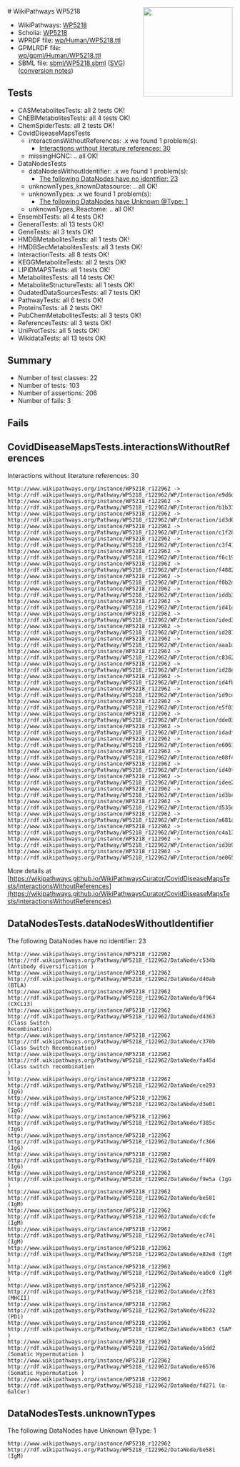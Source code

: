 <img style="float: right; width: 200px" src="../logo.png" />
# WikiPathways WP5218

* WikiPathways: [WP5218](https://identifiers.org/wikipathways:WP5218)
* Scholia: [WP5218](https://scholia.toolforge.org/wikipathways/WP5218)
* WPRDF file: [wp/Human/WP5218.ttl](../wp/Human/WP5218.ttl)
* GPMLRDF file: [wp/gpml/Human/WP5218.ttl](../wp/gpml/Human/WP5218.ttl)
* SBML file: [sbml/WP5218.sbml](../sbml/WP5218.sbml) ([SVG](../sbml/WP5218.svg)) ([conversion notes](../sbml/WP5218.txt))

## Tests
* CASMetabolitesTests: all 2 tests OK!
* ChEBIMetabolitesTests: all 4 tests OK!
* ChemSpiderTests: all 2 tests OK!
* CovidDiseaseMapsTests
    * interactionsWithoutReferences: .x we found 1 problem(s):
        * [Interactions without literature references: 30](#9701cd1f)
    * missingHGNC: .. all OK!
* DataNodesTests
    * dataNodesWithoutIdentifier: .x we found 1 problem(s):
        * [The following DataNodes have no identifier: 23](#8792c4b2)
    * unknownTypes_knownDatasource: .. all OK!
    * unknownTypes: .x we found 1 problem(s):
        * [The following DataNodes have Unknown @Type: 1](#839973df)
    * unknownTypes_Reactome: .. all OK!
* EnsemblTests: all 4 tests OK!
* GeneralTests: all 13 tests OK!
* GeneTests: all 3 tests OK!
* HMDBMetabolitesTests: all 1 tests OK!
* HMDBSecMetabolitesTests: all 3 tests OK!
* InteractionTests: all 8 tests OK!
* KEGGMetaboliteTests: all 2 tests OK!
* LIPIDMAPSTests: all 1 tests OK!
* MetabolitesTests: all 14 tests OK!
* MetaboliteStructureTests: all 1 tests OK!
* OudatedDataSourcesTests: all 7 tests OK!
* PathwayTests: all 6 tests OK!
* ProteinsTests: all 2 tests OK!
* PubChemMetabolitesTests: all 3 tests OK!
* ReferencesTests: all 3 tests OK!
* UniProtTests: all 5 tests OK!
* WikidataTests: all 13 tests OK!


## Summary

* Number of test classes: 22
* Number of tests: 103
* Number of assertions: 206
* Number of fails: 3

## Fails

<a name="9701cd1f" />

## CovidDiseaseMapsTests.interactionsWithoutReferences

Interactions without literature references: 30
```
http://www.wikipathways.org/instance/WP5218_r122962 -> http://rdf.wikipathways.org/Pathway/WP5218_r122962/WP/Interaction/e9d6d
http://www.wikipathways.org/instance/WP5218_r122962 -> http://rdf.wikipathways.org/Pathway/WP5218_r122962/WP/Interaction/b1b37
http://www.wikipathways.org/instance/WP5218_r122962 -> http://rdf.wikipathways.org/Pathway/WP5218_r122962/WP/Interaction/id3d0001af
http://www.wikipathways.org/instance/WP5218_r122962 -> http://rdf.wikipathways.org/Pathway/WP5218_r122962/WP/Interaction/c1f28
http://www.wikipathways.org/instance/WP5218_r122962 -> http://rdf.wikipathways.org/Pathway/WP5218_r122962/WP/Interaction/c3f41
http://www.wikipathways.org/instance/WP5218_r122962 -> http://rdf.wikipathways.org/Pathway/WP5218_r122962/WP/Interaction/f6c19
http://www.wikipathways.org/instance/WP5218_r122962 -> http://rdf.wikipathways.org/Pathway/WP5218_r122962/WP/Interaction/f4882
http://www.wikipathways.org/instance/WP5218_r122962 -> http://rdf.wikipathways.org/Pathway/WP5218_r122962/WP/Interaction/f0b2d
http://www.wikipathways.org/instance/WP5218_r122962 -> http://rdf.wikipathways.org/Pathway/WP5218_r122962/WP/Interaction/iddb3fe50c
http://www.wikipathways.org/instance/WP5218_r122962 -> http://rdf.wikipathways.org/Pathway/WP5218_r122962/WP/Interaction/id414ffdfa
http://www.wikipathways.org/instance/WP5218_r122962 -> http://rdf.wikipathways.org/Pathway/WP5218_r122962/WP/Interaction/ided38f87c
http://www.wikipathways.org/instance/WP5218_r122962 -> http://rdf.wikipathways.org/Pathway/WP5218_r122962/WP/Interaction/id28198ed5
http://www.wikipathways.org/instance/WP5218_r122962 -> http://rdf.wikipathways.org/Pathway/WP5218_r122962/WP/Interaction/aaa1d
http://www.wikipathways.org/instance/WP5218_r122962 -> http://rdf.wikipathways.org/Pathway/WP5218_r122962/WP/Interaction/c8362
http://www.wikipathways.org/instance/WP5218_r122962 -> http://rdf.wikipathways.org/Pathway/WP5218_r122962/WP/Interaction/id28e4c107
http://www.wikipathways.org/instance/WP5218_r122962 -> http://rdf.wikipathways.org/Pathway/WP5218_r122962/WP/Interaction/id4fb69fa2
http://www.wikipathways.org/instance/WP5218_r122962 -> http://rdf.wikipathways.org/Pathway/WP5218_r122962/WP/Interaction/id9ce97bca
http://www.wikipathways.org/instance/WP5218_r122962 -> http://rdf.wikipathways.org/Pathway/WP5218_r122962/WP/Interaction/e5f03
http://www.wikipathways.org/instance/WP5218_r122962 -> http://rdf.wikipathways.org/Pathway/WP5218_r122962/WP/Interaction/dde03
http://www.wikipathways.org/instance/WP5218_r122962 -> http://rdf.wikipathways.org/Pathway/WP5218_r122962/WP/Interaction/idadf3fe89
http://www.wikipathways.org/instance/WP5218_r122962 -> http://rdf.wikipathways.org/Pathway/WP5218_r122962/WP/Interaction/e6061
http://www.wikipathways.org/instance/WP5218_r122962 -> http://rdf.wikipathways.org/Pathway/WP5218_r122962/WP/Interaction/e08f4
http://www.wikipathways.org/instance/WP5218_r122962 -> http://rdf.wikipathways.org/Pathway/WP5218_r122962/WP/Interaction/id40f58628
http://www.wikipathways.org/instance/WP5218_r122962 -> http://rdf.wikipathways.org/Pathway/WP5218_r122962/WP/Interaction/idee2d3f37
http://www.wikipathways.org/instance/WP5218_r122962 -> http://rdf.wikipathways.org/Pathway/WP5218_r122962/WP/Interaction/id3bc6dbf7
http://www.wikipathways.org/instance/WP5218_r122962 -> http://rdf.wikipathways.org/Pathway/WP5218_r122962/WP/Interaction/d535d
http://www.wikipathways.org/instance/WP5218_r122962 -> http://rdf.wikipathways.org/Pathway/WP5218_r122962/WP/Interaction/a681a
http://www.wikipathways.org/instance/WP5218_r122962 -> http://rdf.wikipathways.org/Pathway/WP5218_r122962/WP/Interaction/c4a13
http://www.wikipathways.org/instance/WP5218_r122962 -> http://rdf.wikipathways.org/Pathway/WP5218_r122962/WP/Interaction/id3b9d45a7
http://www.wikipathways.org/instance/WP5218_r122962 -> http://rdf.wikipathways.org/Pathway/WP5218_r122962/WP/Interaction/ae065
```

More details at [https://wikipathways.github.io/WikiPathwaysCurator/CovidDiseaseMapsTests/interactionsWithoutReferences](https://wikipathways.github.io/WikiPathwaysCurator/CovidDiseaseMapsTests/interactionsWithoutReferences)

<a name="8792c4b2" />

## DataNodesTests.dataNodesWithoutIdentifier

The following DataNodes have no identifier: 23
```
http://www.wikipathways.org/instance/WP5218_r122962 http://rdf.wikipathways.org/Pathway/WP5218_r122962/DataNode/c534b (Antibody diversification )
http://www.wikipathways.org/instance/WP5218_r122962 http://rdf.wikipathways.org/Pathway/WP5218_r122962/DataNode/d40ab (BTLA)
http://www.wikipathways.org/instance/WP5218_r122962 http://rdf.wikipathways.org/Pathway/WP5218_r122962/DataNode/bf964 (CXCL13)
http://www.wikipathways.org/instance/WP5218_r122962 http://rdf.wikipathways.org/Pathway/WP5218_r122962/DataNode/d4363 (Class Switch 
Recombination)
http://www.wikipathways.org/instance/WP5218_r122962 http://rdf.wikipathways.org/Pathway/WP5218_r122962/DataNode/c370b (Class Switch Recombination)
http://www.wikipathways.org/instance/WP5218_r122962 http://rdf.wikipathways.org/Pathway/WP5218_r122962/DataNode/fa45d (Class switch recombination
)
http://www.wikipathways.org/instance/WP5218_r122962 http://rdf.wikipathways.org/Pathway/WP5218_r122962/DataNode/ce293 (IgG)
http://www.wikipathways.org/instance/WP5218_r122962 http://rdf.wikipathways.org/Pathway/WP5218_r122962/DataNode/d3e01 (IgG)
http://www.wikipathways.org/instance/WP5218_r122962 http://rdf.wikipathways.org/Pathway/WP5218_r122962/DataNode/f385c (IgG)
http://www.wikipathways.org/instance/WP5218_r122962 http://rdf.wikipathways.org/Pathway/WP5218_r122962/DataNode/fc366 (IgG)
http://www.wikipathways.org/instance/WP5218_r122962 http://rdf.wikipathways.org/Pathway/WP5218_r122962/DataNode/ff409 (IgG)
http://www.wikipathways.org/instance/WP5218_r122962 http://rdf.wikipathways.org/Pathway/WP5218_r122962/DataNode/f9e5a (IgG
)
http://www.wikipathways.org/instance/WP5218_r122962 http://rdf.wikipathways.org/Pathway/WP5218_r122962/DataNode/be581 (IgM)
http://www.wikipathways.org/instance/WP5218_r122962 http://rdf.wikipathways.org/Pathway/WP5218_r122962/DataNode/cdcfe (IgM)
http://www.wikipathways.org/instance/WP5218_r122962 http://rdf.wikipathways.org/Pathway/WP5218_r122962/DataNode/ec741 (IgM)
http://www.wikipathways.org/instance/WP5218_r122962 http://rdf.wikipathways.org/Pathway/WP5218_r122962/DataNode/e82e8 (IgM
)
http://www.wikipathways.org/instance/WP5218_r122962 http://rdf.wikipathways.org/Pathway/WP5218_r122962/DataNode/ea0c0 (IgM
)
http://www.wikipathways.org/instance/WP5218_r122962 http://rdf.wikipathways.org/Pathway/WP5218_r122962/DataNode/c2f83 (MHCII)
http://www.wikipathways.org/instance/WP5218_r122962 http://rdf.wikipathways.org/Pathway/WP5218_r122962/DataNode/d6232 (PD1)
http://www.wikipathways.org/instance/WP5218_r122962 http://rdf.wikipathways.org/Pathway/WP5218_r122962/DataNode/e8b63 (SAP
)
http://www.wikipathways.org/instance/WP5218_r122962 http://rdf.wikipathways.org/Pathway/WP5218_r122962/DataNode/a5dd2 (Somatic Hypermutation )
http://www.wikipathways.org/instance/WP5218_r122962 http://rdf.wikipathways.org/Pathway/WP5218_r122962/DataNode/e6576 (Somatic Hypermutation )
http://www.wikipathways.org/instance/WP5218_r122962 http://rdf.wikipathways.org/Pathway/WP5218_r122962/DataNode/fd271 (α-GalCer)
```

<a name="839973df" />

## DataNodesTests.unknownTypes

The following DataNodes have Unknown @Type: 1
```
http://www.wikipathways.org/instance/WP5218_r122962 http://rdf.wikipathways.org/Pathway/WP5218_r122962/DataNode/be581 (IgM)
```

